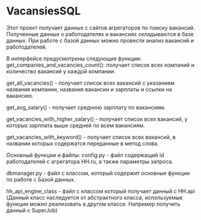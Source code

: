 # VacansiesSQL
Этот проект получает данные с сайтов агрегаторов по поиску вакансий.
Полученные данные о работодателях и вакансиях складываются в базе данных.
При работе с базой данных можно провести анализ вакансий и работодателей.

В интерфейсе предусмотрены следующие функции:
get_companies_and_vacancies_count(): получает список всех компаний и количество вакансий у каждой компании.

get_all_vacancies() - получает список всех вакансий с указанием названия компании, названия вакансии и зарплаты и ссылки на вакансию.

get_avg_salary() - получает среднюю зарплату по вакансиям.

get_vacancies_with_higher_salary() - получает список всех вакансий, у которых зарплата выше средней по всем вакансиям.

get_vacancies_with_keyword() - получает список всех вакансий, в названии которых содержатся переданные в метод слова.

Основный функции и файлы:
config.py - файл содержащий id работодателей с агрегатора HH.ru, а также параметры запроса.

dbmanager.py - файл с классом, который содержит основные функции по работе с Базой данных.

hh_api_engine_class - файл с классом который получает данный с HH.api 
(Данный класс наследуется от абстрактного класса, используемые функции можно реализовать в другом классе. 
Например получить данный с SuperJob)

